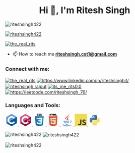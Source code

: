 <h1 align="center">Hi 👋, I'm Ritesh Singh</h1>
<p align="left"> <img src="https://komarev.com/ghpvc/?username=riteshsingh422&label=Profile%20views&color=0e75b6&style=flat" alt="riteshsingh422" /> </p>

<p align="left"> <a href="https://github.com/ryo-ma/github-profile-trophy"><img src="https://github-profile-trophy.vercel.app/?username=riteshsingh422" alt="riteshsingh422" /></a> </p>

<p align="left"> <a href="https://twitter.com/the_real_rits" target="blank"><img src="https://img.shields.io/twitter/follow/the_real_rits?logo=twitter&style=for-the-badge" alt="the_real_rits" /></a> </p>

- 📫 How to reach me **riteshsingh.cst1@gmail.com**

<h3 align="left">Connect with me:</h3>
<p align="left">
<a href="https://twitter.com/the_real_rits" target="blank"><img align="center" src="https://raw.githubusercontent.com/rahuldkjain/github-profile-readme-generator/master/src/images/icons/Social/twitter.svg" alt="the_real_rits" height="30" width="40" /></a>
<a href="https://linkedin.com/in/https://www.linkedin.com/in/riteshsinghit/" target="blank"><img align="center" src="https://raw.githubusercontent.com/rahuldkjain/github-profile-readme-generator/master/src/images/icons/Social/linked-in-alt.svg" alt="https://www.linkedin.com/in/riteshsinghit/" height="30" width="40" /></a>
<a href="https://fb.com/riteshsingh.rajput" target="blank"><img align="center" src="https://raw.githubusercontent.com/rahuldkjain/github-profile-readme-generator/master/src/images/icons/Social/facebook.svg" alt="riteshsingh.rajput" height="30" width="40" /></a>
<a href="https://instagram.com/its_me_rits0.0" target="blank"><img align="center" src="https://raw.githubusercontent.com/rahuldkjain/github-profile-readme-generator/master/src/images/icons/Social/instagram.svg" alt="its_me_rits0.0" height="30" width="40" /></a>
<a href="https://www.leetcode.com/https://leetcode.com/riteshsingh_76/" target="blank"><img align="center" src="https://raw.githubusercontent.com/rahuldkjain/github-profile-readme-generator/master/src/images/icons/Social/leet-code.svg" alt="https://leetcode.com/riteshsingh_76/" height="30" width="40" /></a>
</p>

<h3 align="left">Languages and Tools:</h3>
<p align="left"> <a href="https://www.cprogramming.com/" target="_blank" rel="noreferrer"> <img src="https://raw.githubusercontent.com/devicons/devicon/master/icons/c/c-original.svg" alt="c" width="40" height="40"/> </a> <a href="https://www.w3schools.com/cpp/" target="_blank" rel="noreferrer"> <img src="https://raw.githubusercontent.com/devicons/devicon/master/icons/cplusplus/cplusplus-original.svg" alt="cplusplus" width="40" height="40"/> </a> <a href="https://www.w3schools.com/css/" target="_blank" rel="noreferrer"> <img src="https://raw.githubusercontent.com/devicons/devicon/master/icons/css3/css3-original-wordmark.svg" alt="css3" width="40" height="40"/> </a> <a href="https://www.w3.org/html/" target="_blank" rel="noreferrer"> <img src="https://raw.githubusercontent.com/devicons/devicon/master/icons/html5/html5-original-wordmark.svg" alt="html5" width="40" height="40"/> </a> <a href="https://www.java.com" target="_blank" rel="noreferrer"> <img src="https://raw.githubusercontent.com/devicons/devicon/master/icons/java/java-original.svg" alt="java" width="40" height="40"/> </a> <a href="https://developer.mozilla.org/en-US/docs/Web/JavaScript" target="_blank" rel="noreferrer"> <img src="https://raw.githubusercontent.com/devicons/devicon/master/icons/javascript/javascript-original.svg" alt="javascript" width="40" height="40"/> </a> <a href="https://www.python.org" target="_blank" rel="noreferrer"> <img src="https://raw.githubusercontent.com/devicons/devicon/master/icons/python/python-original.svg" alt="python" width="40" height="40"/> </a> </p>

<p><img align="left" src="https://github-readme-stats.vercel.app/api/top-langs?username=riteshsingh422&show_icons=true&locale=en&layout=compact" alt="riteshsingh422" /></p>

<p>&nbsp;<img align="center" src="https://github-readme-stats.vercel.app/api?username=riteshsingh422&show_icons=true&locale=en" alt="riteshsingh422" /></p>

<p><img align="center" src="https://github-readme-streak-stats.herokuapp.com/?user=riteshsingh422&" alt="riteshsingh422" /></p>
